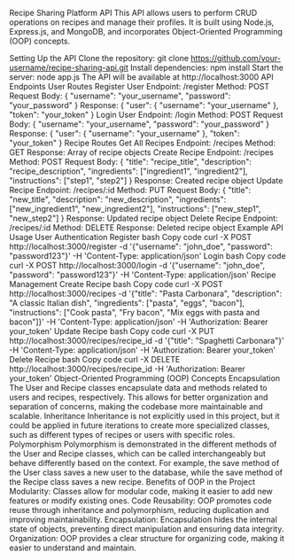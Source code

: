 Recipe Sharing Platform API
This API allows users to perform CRUD operations on recipes and manage their profiles. It is built using Node.js, Express.js, and MongoDB, and incorporates Object-Oriented Programming (OOP) concepts.

Setting Up the API
Clone the repository: git clone https://github.com/your-username/recipe-sharing-api.git
Install dependencies: npm install
Start the server: node app.js
The API will be available at http://localhost:3000
API Endpoints
User Routes
Register User
Endpoint: /register
Method: POST
Request Body: { "username": "your_username", "password": "your_password" }
Response: { "user": { "username": "your_username" }, "token": "your_token" }
Login User
Endpoint: /login
Method: POST
Request Body: { "username": "your_username", "password": "your_password" }
Response: { "user": { "username": "your_username" }, "token": "your_token" }
Recipe Routes
Get All Recipes
Endpoint: /recipes
Method: GET
Response: Array of recipe objects
Create Recipe
Endpoint: /recipes
Method: POST
Request Body: { "title": "recipe_title", "description": "recipe_description", "ingredients": ["ingredient1", "ingredient2"], "instructions": ["step1", "step2"] }
Response: Created recipe object
Update Recipe
Endpoint: /recipes/:id
Method: PUT
Request Body: { "title": "new_title", "description": "new_description", "ingredients": ["new_ingredient1", "new_ingredient2"], "instructions": ["new_step1", "new_step2"] }
Response: Updated recipe object
Delete Recipe
Endpoint: /recipes/:id
Method: DELETE
Response: Deleted recipe object
Example API Usage
User Authentication
Register
bash
Copy code
curl -X POST http://localhost:3000/register -d '{"username": "john_doe", "password": "password123"}' -H 'Content-Type: application/json'
Login
bash
Copy code
curl -X POST http://localhost:3000/login -d '{"username": "john_doe", "password": "password123"}' -H 'Content-Type: application/json'
Recipe Management
Create Recipe
bash
Copy code
curl -X POST http://localhost:3000/recipes -d '{"title": "Pasta Carbonara", "description": "A classic Italian dish", "ingredients": ["pasta", "eggs", "bacon"], "instructions": ["Cook pasta", "Fry bacon", "Mix eggs with pasta and bacon"]}' -H 'Content-Type: application/json' -H 'Authorization: Bearer your_token'
Update Recipe
bash
Copy code
curl -X PUT http://localhost:3000/recipes/recipe_id -d '{"title": "Spaghetti Carbonara"}' -H 'Content-Type: application/json' -H 'Authorization: Bearer your_token'
Delete Recipe
bash
Copy code
curl -X DELETE http://localhost:3000/recipes/recipe_id -H 'Authorization: Bearer your_token'
Object-Oriented Programming (OOP) Concepts
Encapsulation
The User and Recipe classes encapsulate data and methods related to users and recipes, respectively.
This allows for better organization and separation of concerns, making the codebase more maintainable and scalable.
Inheritance
Inheritance is not explicitly used in this project, but it could be applied in future iterations to create more specialized classes, such as different types of recipes or users with specific roles.
Polymorphism
Polymorphism is demonstrated in the different methods of the User and Recipe classes, which can be called interchangeably but behave differently based on the context.
For example, the save method of the User class saves a new user to the database, while the save method of the Recipe class saves a new recipe.
Benefits of OOP in the Project
Modularity: Classes allow for modular code, making it easier to add new features or modify existing ones.
Code Reusability: OOP promotes code reuse through inheritance and polymorphism, reducing duplication and improving maintainability.
Encapsulation: Encapsulation hides the internal state of objects, preventing direct manipulation and ensuring data integrity.
Organization: OOP provides a clear structure for organizing code, making it easier to understand and maintain.

